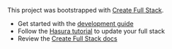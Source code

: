 This project was bootstrapped with
[Create Full Stack](https://github.com/tiagob/create-full-stack).

- Get started with the [development guide](DEVELOPMENT.md)
- Follow the
  [Hasura tutorial](https://create-full-stack.com/docs/tutorial_hasura) to
  update your full stack
- Review the [Create Full Stack docs](https://create-full-stack.com/docs/)
